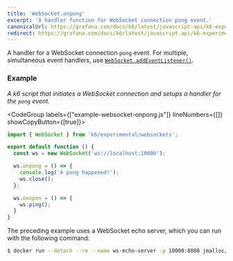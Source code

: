 ```yaml
---
title: 'WebSocket.onpong'
excerpt: 'A handler function for WebSocket connection pong event.'
canonicalUrl: https://grafana.com/docs/k6/latest/javascript-api/k6-experimental/websockets/websocket/websocket-onpong/
redirect: https://grafana.com/docs/k6/latest/javascript-api/k6-experimental/websockets/websocket/websocket-onpong/
---
```


A handler for a WebSocket connection `pong` event.
For multiple, simultaneous event handlers, use [`WebSocket.addEventListener()`](/javascript-api/k6-experimental/websockets/websocket/websocket-addeventlistener).

### Example

_A k6 script that initiates a WebSocket connection and setups a handler for the `pong` event._

<CodeGroup labels={["example-websocket-onpong.js"]} lineNumbers={[]} showCopyButton={[true]}>

```javascript
import { WebSocket } from 'k6/experimental/websockets';

export default function () {
  const ws = new WebSocket('ws://localhost:10000');

  ws.onpong = () => {
    console.log('A pong happened!');
    ws.close();
  };

  ws.onopen = () => {
    ws.ping();
  }
}
```

</CodeGroup>

The preceding example uses a WebSocket echo server, which you can run with the following command:

<CodeGroup>

```bash
$ docker run --detach --rm --name ws-echo-server -p 10000:8080 jmalloc/echo-server
```
</CodeGroup>